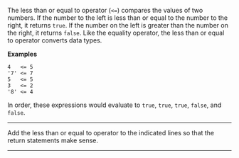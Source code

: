 <div class="challenge-instructions basic-javascript"><div><section id="description">
<p>The less than or equal to operator (<code>&lt;=</code>) compares the values of two numbers. If the number to the left is less than or equal to the number to the right, it returns <code>true</code>. If the number on the left is greater than the number on the right, it returns <code>false</code>. Like the equality operator, the less than or equal to operator converts data types.</p>
<p><strong>Examples</strong></p>
<pre class="language-js"><code class="language-js"><span class="token number">4</span>   <span class="token operator">&lt;=</span> <span class="token number">5</span>
<span class="token string">'7'</span> <span class="token operator">&lt;=</span> <span class="token number">7</span>
<span class="token number">5</span>   <span class="token operator">&lt;=</span> <span class="token number">5</span>
<span class="token number">3</span>   <span class="token operator">&lt;=</span> <span class="token number">2</span>
<span class="token string">'8'</span> <span class="token operator">&lt;=</span> <span class="token number">4</span>
</code></pre>
<p>In order, these expressions would evaluate to <code>true</code>, <code>true</code>, <code>true</code>, <code>false</code>, and <code>false</code>.</p>
</section></div><hr/><div><section id="instructions">
<p>Add the less than or equal to operator to the indicated lines so that the return statements make sense.</p>
</section></div><hr/></div>